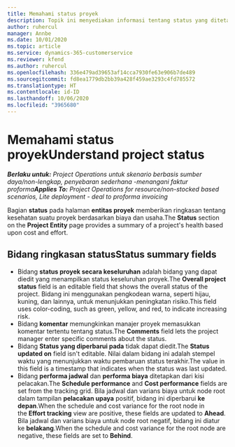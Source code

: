 ```yaml
---
title: Memahami status proyek
description: Topik ini menyediakan informasi tentang status yang ditetapkan ke proyek di Dynamics 365 Project operations.
author: ruhercul
manager: Annbe
ms.date: 10/01/2020
ms.topic: article
ms.service: dynamics-365-customerservice
ms.reviewer: kfend
ms.author: ruhercul
ms.openlocfilehash: 336e479ad39653af14cca7930fe63e906b7de489
ms.sourcegitcommit: fd8ea1779db2bb39a428f459ae3293c4fd785572
ms.translationtype: HT
ms.contentlocale: id-ID
ms.lasthandoff: 10/06/2020
ms.locfileid: "3965680"
---
```

# <a name="understand-project-status"></a><span data-ttu-id="bed66-103">Memahami status proyek</span><span class="sxs-lookup"><span data-stu-id="bed66-103">Understand project status</span></span>

<span data-ttu-id="bed66-104">_**Berlaku untuk:** Project Operations untuk skenario berbasis sumber daya/non-lengkap, penyebaran sederhana -menangani faktur proforma_</span><span class="sxs-lookup"><span data-stu-id="bed66-104">_**Applies To:** Project Operations for resource/non-stocked based scenarios, Lite deployment - deal to proforma invoicing_</span></span>


<span data-ttu-id="bed66-105">Bagian **status** pada halaman **entitas proyek** memberikan ringkasan tentang kesehatan suatu proyek berdasarkan biaya dan usaha.</span><span class="sxs-lookup"><span data-stu-id="bed66-105">The **Status** section on the **Project Entity** page provides a summary of a project's health based upon cost and effort.</span></span>


## <a name="status-summary-fields"></a><span data-ttu-id="bed66-106">Bidang ringkasan status</span><span class="sxs-lookup"><span data-stu-id="bed66-106">Status summary fields</span></span>

- <span data-ttu-id="bed66-107">Bidang **status proyek secara keseluruhan** adalah bidang yang dapat diedit yang menampilkan status keseluruhan proyek.</span><span class="sxs-lookup"><span data-stu-id="bed66-107">The **Overall project status** field is an editable field that shows the overall status of the project.</span></span> <span data-ttu-id="bed66-108">Bidang ini menggunakan pengkodean warna, seperti hijau, kuning, dan lainnya, untuk menunjukkan peningkatan risiko.</span><span class="sxs-lookup"><span data-stu-id="bed66-108">This field uses color-coding, such as green, yellow, and red, to indicate increasing risk.</span></span> 
- <span data-ttu-id="bed66-109">Bidang **komentar** memungkinkan manajer proyek memasukkan komentar tertentu tentang status.</span><span class="sxs-lookup"><span data-stu-id="bed66-109">The **Comments** field lets the project manager enter specific comments about the status.</span></span> 
- <span data-ttu-id="bed66-110">Bidang **Status yang diperbarui pada** tidak dapat diedit.</span><span class="sxs-lookup"><span data-stu-id="bed66-110">The **Status updated on** field isn't editable.</span></span> <span data-ttu-id="bed66-111">Nilai dalam bidang ini adalah stempel waktu yang menunjukkan waktu pembaruan status terakhir.</span><span class="sxs-lookup"><span data-stu-id="bed66-111">The value in this field is a timestamp that indicates when the status was last updated.</span></span>
- <span data-ttu-id="bed66-112">Bidang **performa jadwal** dan **performa biaya** ditetapkan dari kisi pelacakan.</span><span class="sxs-lookup"><span data-stu-id="bed66-112">The **Schedule performance** and **Cost performance** fields are set from the tracking grid.</span></span> <span data-ttu-id="bed66-113">Bila jadwal dan varians biaya untuk node root dalam tampilan **pelacakan upaya** positif, bidang ini diperbarui **ke depan**.</span><span class="sxs-lookup"><span data-stu-id="bed66-113">When the schedule and cost variance for the root node in the **Effort tracking** view are positive, these fields are updated to **Ahead**.</span></span> <span data-ttu-id="bed66-114">Bila jadwal dan varians biaya untuk node root negatif, bidang ini diatur ke **belakang**.</span><span class="sxs-lookup"><span data-stu-id="bed66-114">When the schedule and cost variance for the root node are negative, these fields are set to **Behind**.</span></span>
